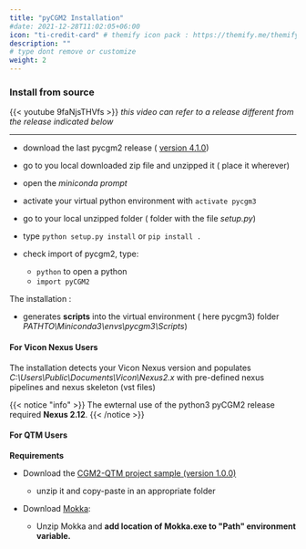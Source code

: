 ```yaml
---
title: "pyCGM2 Installation"
#date: 2021-12-28T11:02:05+06:00
icon: "ti-credit-card" # themify icon pack : https://themify.me/themify-icons
description: ""
# type dont remove or customize
weight: 2
---
```


### Install from source


{{< youtube 9faNjsTHVfs >}}
*this video can refer to a release different from the release indicated below*


<hr>

* download the last pycgm2 release ( [version 4.1.0](https://github.com/pyCGM2/pyCGM2/releases/tag/version(4.2.0)))

* go to you local downloaded zip file and unzipped it ( place it wherever)
* open the *miniconda prompt*
* activate your virtual python environment with `activate pycgm3`
* go to your local unzipped folder ( folder with the file *setup.py*)
* type `python setup.py install`  or `pip install .`
* check import of pycgm2, type:
  * `python` to open a python
  * `import pyCGM2`


The installation  :

* generates **scripts** into the virtual environment ( here pycgm3) folder *PATHTO\\Miniconda3\\envs\\pycgm3\\Scripts*)



#### For Vicon Nexus Users

The installation detects your Vicon Nexus version and populates *C:\\Users\\Public\\Documents\\Vicon\\Nexus2.x*
with pre-defined nexus pipelines and nexus skeleton (vst files)

{{< notice "info" >}}
The ewternal use of the python3 pyCGM2 release required **Nexus 2.12**.
{{< /notice >}}



#### For QTM Users

**Requirements**

* Download the [CGM2-QTM project sample (version 1.0.0)](https://github.com/pyCGM2/qualisys_CGM2_workflow/releases/tag/1.0.0)
  - unzip it and copy-paste in an appropriate folder

* Download [Mokka](https://storage.googleapis.com/google-code-archive-downloads/v2/code.google.com/b-tk/Mokka-0.6.2_win64.zip):
  - Unzip Mokka and **add location of Mokka.exe to "Path" environment variable.**



<!-- For an external use of the pyCGM2 package, you need to point the QTM project option to your virtual environment.

Go to *Tools/project options* and amend the python line of the external programs box, as illustrated :   

![image](qtmProjectOptions.png) -->
